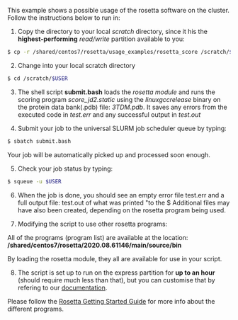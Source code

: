 This example shows a possible usage of the rosetta software on the cluster.
Follow the instructions below to run in:
1. Copy the directory to your local _scratch_ directory, since it his the **highest-performing** _read/write_ partition available to you:
```bash
$ cp -r /shared/centos7/rosetta/usage_examples/rosetta_score /scratch/$USER
```
2. Change into your local scratch directory
```bash
$ cd /scratch/$USER
```
3. The shell script **submit.bash** loads the _rosetta module_ and runs the scoring program _score_jd2.static_ using the _linuxgccrelease_ binary on the protein data bank(.pdb) file: _3TDM.pdb_. It saves any errors from the executed code in _test.err_ and any successful output in _test.out_

4. Submit your job to the universal SLURM job scheduler queue by typing: 
```bash
$ sbatch submit.bash
```
Your job will be automatically picked up and processed soon enough.

5. Check your job status by typing: 
```bash
$ squeue -u $USER
```

6. When the job is done, you should see an empty error file test.err and a full output file: test.out of what was printed "to the $
Additional files may have also been created, depending on the rosetta program being used.

7. Modifying the script to use other rosetta programs:

All of the programs (program list) are available at the location: **/shared/centos7/rosetta/2020.08.61146/main/source/bin**

By loading the rosetta module, they all are available for use in your script.

8. The script is set up to run on the express partition for **up to an hour** (should require much less than that), but you can customise that by refering to our [documentation](https://rc-docs.northeastern.edu/en/latest/using-discovery/slurmexamples.html#sbatch-examples).

Please follow the [Rosetta Getting Started Guide](https://www.rosettacommons.org/docs/latest/getting_started/Getting-Started) for more info about the different programs.
